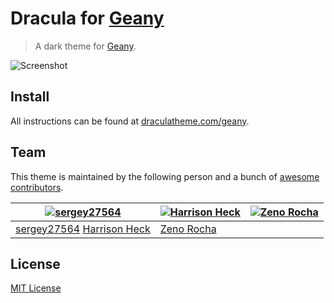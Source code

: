 # Dracula for [Geany](https://www.geany.org/)

> A dark theme for [Geany](https://www.geany.org/).

![Screenshot](https://github.com/sergey27564/template/blob/master/GeanyDracula.png)

## Install

All instructions can be found at [draculatheme.com/geany](https://draculatheme.com/geany).

## Team

This theme is maintained by the following person and a bunch of [awesome contributors](https://github.com/dracula/template/graphs/contributors).

[![sergey27564](https://avatars1.githubusercontent.com/u/16984827?s=70&v=3)](https://github.com/sergey27564) | [![Harrison Heck](https://avatars0.githubusercontent.com/u/1037526?v=3&s=70)](https://github.com/nesl247) | [![Zeno Rocha](https://avatars2.githubusercontent.com/u/398893?v=3&s=70)](https://github.com/zenorocha)
--- | --- | ---
[sergey27564](https://github.com/sergey27564) [Harrison Heck](https://github.com/nesl247) | [Zeno Rocha](https://github.com/zenorocha)

## License

[MIT License](./LICENSE)
